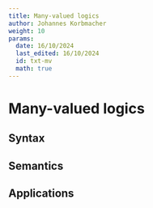 ```yaml
---
title: Many-valued logics
author: Johannes Korbmacher
weight: 10
params: 
  date: 16/10/2024
  last_edited: 16/10/2024
  id: txt-mv
  math: true
---
```


# Many-valued logics

## Syntax

## Semantics

## Applications
